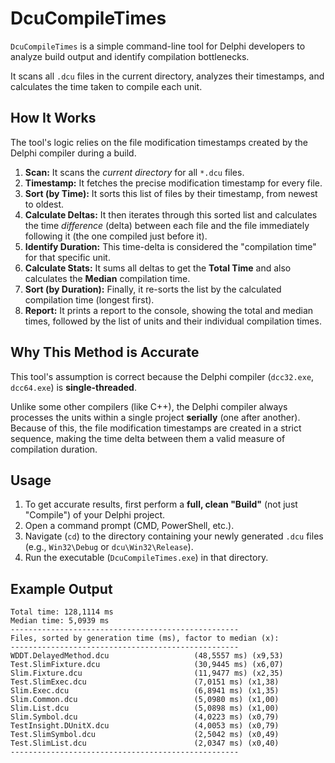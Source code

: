# DcuCompileTimes

`DcuCompileTimes` is a simple command-line tool for Delphi developers to analyze build output and identify compilation bottlenecks.

It scans all `.dcu` files in the current directory, analyzes their timestamps, and calculates the time taken to compile each unit.

## How It Works

The tool's logic relies on the file modification timestamps created by the Delphi compiler during a build.

1.  **Scan:** It scans the *current directory* for all `*.dcu` files.
2.  **Timestamp:** It fetches the precise modification timestamp for every file.
3.  **Sort (by Time):** It sorts this list of files by their timestamp, from newest to oldest.
4.  **Calculate Deltas:** It then iterates through this sorted list and calculates the time *difference* (delta) between each file and the file immediately following it (the one compiled just before it).
5.  **Identify Duration:** This time-delta is considered the "compilation time" for that specific unit.
6.  **Calculate Stats:** It sums all deltas to get the **Total Time** and also calculates the **Median** compilation time.
7.  **Sort (by Duration):** Finally, it re-sorts the list by the calculated compilation time (longest first).
8.  **Report:** It prints a report to the console, showing the total and median times, followed by the list of units and their individual compilation times.

## Why This Method is Accurate

This tool's assumption is correct because the Delphi compiler (`dcc32.exe`, `dcc64.exe`) is **single-threaded**.

Unlike some other compilers (like C++), the Delphi compiler always processes the units within a single project **serially** (one after another). Because of this, the file modification timestamps are created in a strict sequence, making the time delta between them a valid measure of compilation duration.

## Usage

1.  To get accurate results, first perform a **full, clean "Build"** (not just "Compile") of your Delphi project.
2.  Open a command prompt (CMD, PowerShell, etc.).
3.  Navigate (`cd`) to the directory containing your newly generated `.dcu` files (e.g., `Win32\Debug` or `dcu\Win32\Release`).
4.  Run the executable (`DcuCompileTimes.exe`) in that directory.

## Example Output

```console
Total time: 128,1114 ms
Median time: 5,0939 ms
---------------------------------------------------
Files, sorted by generation time (ms), factor to median (x):
---------------------------------------------------
WDDT.DelayedMethod.dcu                   (48,5557 ms) (x9,53)
Test.SlimFixture.dcu                     (30,9445 ms) (x6,07)
Slim.Fixture.dcu                         (11,9477 ms) (x2,35)
Test.SlimExec.dcu                        (7,0151 ms) (x1,38)
Slim.Exec.dcu                            (6,8941 ms) (x1,35)
Slim.Common.dcu                          (5,0980 ms) (x1,00)
Slim.List.dcu                            (5,0898 ms) (x1,00)
Slim.Symbol.dcu                          (4,0223 ms) (x0,79)
TestInsight.DUnitX.dcu                   (4,0053 ms) (x0,79)
Test.SlimSymbol.dcu                      (2,5042 ms) (x0,49)
Test.SlimList.dcu                        (2,0347 ms) (x0,40)
---------------------------------------------------

```
